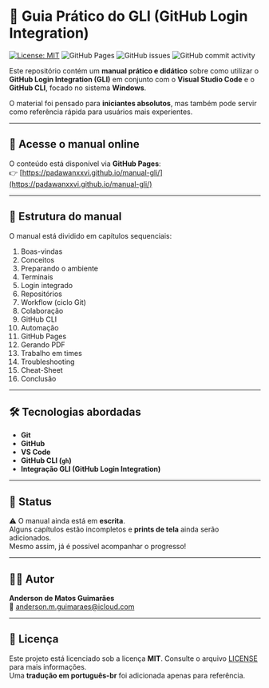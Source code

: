 # 📘 Guia Prático do GLI (GitHub Login Integration)

[![License: MIT](https://img.shields.io/badge/License-MIT-yellow.svg)](./LICENSE)
![GitHub Pages](https://img.shields.io/github/deployments/PadawanXXVI/manual-gli/github-pages?label=pages&logo=github)
![GitHub issues](https://img.shields.io/github/issues/PadawanXXVI/manual-gli)
![GitHub commit activity](https://img.shields.io/github/commit-activity/m/PadawanXXVI/manual-gli)

Este repositório contém um **manual prático e didático** sobre como utilizar o **GitHub Login Integration (GLI)** em conjunto com o **Visual Studio Code** e o **GitHub CLI**, focado no sistema **Windows**.  

O material foi pensado para **iniciantes absolutos**, mas também pode servir como referência rápida para usuários mais experientes.  

---

## 🚀 Acesse o manual online
O conteúdo está disponível via **GitHub Pages**:  
👉 [https://padawanxxvi.github.io/manual-gli/](https://padawanxxvi.github.io/manual-gli/)

---

## 📂 Estrutura do manual
O manual está dividido em capítulos sequenciais:

1. Boas-vindas  
2. Conceitos  
3. Preparando o ambiente  
4. Terminais  
5. Login integrado  
6. Repositórios  
7. Workflow (ciclo Git)  
8. Colaboração  
9. GitHub CLI  
10. Automação  
11. GitHub Pages  
12. Gerando PDF  
13. Trabalho em times  
14. Troubleshooting  
15. Cheat-Sheet  
16. Conclusão  

---

## 🛠️ Tecnologias abordadas
- **Git**  
- **GitHub**  
- **VS Code**  
- **GitHub CLI (`gh`)**  
- **Integração GLI (GitHub Login Integration)**  

---

## 📌 Status
⚠️ O manual ainda está em **escrita**.  
Alguns capítulos estão incompletos e **prints de tela** ainda serão adicionados.  
Mesmo assim, já é possível acompanhar o progresso!  

---

## 👨‍💻 Autor
**Anderson de Matos Guimarães**  
📧 [anderson.m.guimaraes@icloud.com](mailto:anderson.m.guimaraes@icloud.com)

---

## 📜 Licença
Este projeto está licenciado sob a licença **MIT**. Consulte o arquivo [LICENSE](./LICENSE) para mais informações.  
Uma **tradução em português-br** foi adicionada apenas para referência.

